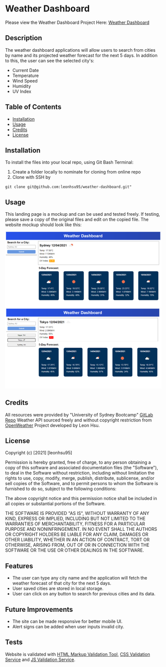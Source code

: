 # Weather Dashboard

Please view the Weather Dashboard Project Here: [Weather Dashboard](https://leonhsu95.github.io/weather-dashboard/)

## Description

The weather dashboard applications will allow users to search from cities by name and its projected weather forecast for the next 5 days.
In addition to this, the user can see the selected city's:

 * Current Date
 * Temperature
 * Wind Speed
 * Humidity
 * UV Index

## Table of Contents

- [Installation](#installation)
- [Usage](#usage)
- [Credits](#credits)
- [License](#license)

## Installation

To install the files into your local repo, using Git Bash Terminal:

1) Create a folder locally to nominate for cloning from online repo
2) Clone with SSH by

```GitBash Commands
git clone git@github.com:leonhsu95/weather-dashboard.git"
 ```

## Usage

This landing page is a mockup and can be used and tested freely. If testing, please save a copy of the original files and edit on the copied file.
The website mockup should look like this:

 ![Weather Dashboard Default](assets/screenshots/screenshot.png)
 ![Weather Dashboard Demonstration](assets/screenshots/screenshot2.png)

## Credits

All resources were provided by "University of Sydney Bootcamp" [GitLab Repo](https://sydney.bootcampcontent.com/university-of-sydney/usyd-syd-fsf-pt-02-2021-u-c)
Weather API sourced freely and without copyright restriction from [OpenWeather](https://openweathermap.org/appid)
Project developed by Leon Hsu. 

## License

Copyright (c) [2021] [leonhsu95]

Permission is hereby granted, free of charge, to any person obtaining a copy
of this software and associated documentation files (the "Software"), to deal
in the Software without restriction, including without limitation the rights
to use, copy, modify, merge, publish, distribute, sublicense, and/or sell
copies of the Software, and to permit persons to whom the Software is
furnished to do so, subject to the following conditions:

The above copyright notice and this permission notice shall be included in all
copies or substantial portions of the Software.

THE SOFTWARE IS PROVIDED "AS IS", WITHOUT WARRANTY OF ANY KIND, EXPRESS OR
IMPLIED, INCLUDING BUT NOT LIMITED TO THE WARRANTIES OF MERCHANTABILITY,
FITNESS FOR A PARTICULAR PURPOSE AND NONINFRINGEMENT. IN NO EVENT SHALL THE
AUTHORS OR COPYRIGHT HOLDERS BE LIABLE FOR ANY CLAIM, DAMAGES OR OTHER
LIABILITY, WHETHER IN AN ACTION OF CONTRACT, TORT OR OTHERWISE, ARISING FROM,
OUT OF OR IN CONNECTION WITH THE SOFTWARE OR THE USE OR OTHER DEALINGS IN THE
SOFTWARE.

## Features

- The user can type any city name and the application will fetch the weather forecast of that city for the next 5 days.
- User saved cities are stored in local storage.
- User can click on any button to search for previous cities and its data.

## Future Improvements
- The site can be made responsive for better mobile UI.
- Alert signs can be added when user inputs invalid city.

## Tests

Website is validated with [HTML Markup Validation Tool](https://validator.w3.org/), [CSS Validation Service](https://jigsaw.w3.org/css-validator/) and [JS Validation Service](https://jshint.com/).

